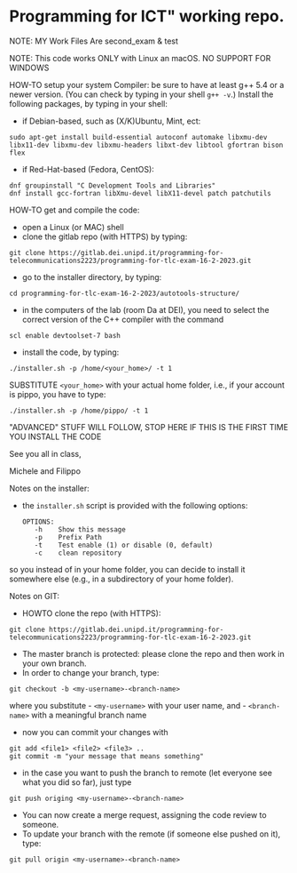 

# Programming for ICT" working repo.

NOTE: MY Work Files Are second_exam & test


NOTE: This code works ONLY with Linux an macOS. NO SUPPORT FOR WINDOWS

HOW-TO setup your system
Compiler: be sure to have at least g++ 5.4 or a newer version. 
(You can check by typing in your shell `g++ -v`.)
Install the following packages, by typing in your shell:
* if Debian-based, such as (X/K)Ubuntu, Mint, ect:
```
sudo apt-get install build-essential autoconf automake libxmu-dev libx11-dev libxmu-dev libxmu-headers libxt-dev libtool gfortran bison flex
```
* if Red-Hat-based (Fedora, CentOS):
```
dnf groupinstall "C Development Tools and Libraries"
dnf install gcc-fortran libXmu-devel libX11-devel patch patchutils
``` 

HOW-TO get and compile the code:
* open a Linux (or MAC) shell
* clone the gitlab repo (with HTTPS) by typing:
```
git clone https://gitlab.dei.unipd.it/programming-for-telecommunications2223/programming-for-tlc-exam-16-2-2023.git
```
* go to the installer directory, by typing:
```
cd programming-for-tlc-exam-16-2-2023/autotools-structure/
```
* in the computers of the lab (room Da at DEI), you need to select the correct version of the C++ compiler with the command
```
scl enable devtoolset-7 bash
```
* install the code, by typing:
```
./installer.sh -p /home/<your_home>/ -t 1
```
SUBSTITUTE `<your_home>` with your actual home folder, i.e., if your account is 
pippo, you have to type:
```
./installer.sh -p /home/pippo/ -t 1
```



"ADVANCED" STUFF WILL FOLLOW, STOP HERE IF THIS IS THE FIRST TIME YOU INSTALL 
THE CODE


See you all in class,

Michele and Filippo

Notes on the installer:
* the `installer.sh` script is provided with the following options:
	```
	OPTIONS:
	   -h    Show this message
	   -p    Prefix Path
	   -t    Test enable (1) or disable (0, default)
	   -c    clean repository
	```
so you instead of in your home folder, you can decide to install it somewhere else 
(e.g., in a subdirectory of your home folder).

Notes on GIT:

* HOWTO clone the repo (with HTTPS):
```
git clone https://gitlab.dei.unipd.it/programming-for-telecommunications2223/programming-for-tlc-exam-16-2-2023.git
```
* The master branch is protected: please clone the repo and then work in your own branch.
* In order to change your branch, type:
```
git checkout -b <my-username>-<branch-name>
```
where you substitute
	- `<my-username>` with your user name, and 
	- `<branch-name>` with a meaningful branch name
* now you can commit your changes with
```
git add <file1> <file2> <file3> ..
git commit -m "your message that means something"
```
* in the case you want to push the branch to remote (let everyone see what you 
did so far), just type 
```
git push origing <my-username>-<branch-name>
```
* You can now create a merge request, assigning the code review to someone.
* To update your branch with the remote (if someone else pushed on it), type:
```
git pull origin <my-username>-<branch-name>
```


